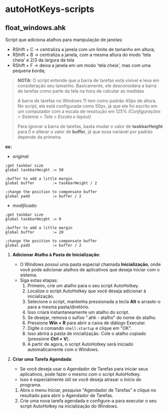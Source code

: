 # autoHotKeys-scripts

## float_windows.ahk

Script que adiciona atalhos para manipulação de janelas:
- RShift + C -> centraliza a janela com um limite de tamanho em altura;
- RShift + B -> centraliza a janela, com a mesma altura do modo 'tela cheia' e 2/3 da largura da tela
- RShift + F -> deixa a janela em um modo 'tela cheia', mas com uma pequena borda;

>**NOTA:** O script entende que a barra de tarefas está visível e leva em consideração seu tamanho. Basicamente, ele desconsidera a barra de tarefas como parte da tela na hora de calcular as medidas
>
>A barra de tarefas no Windows 11 tem como padrão 40px de altura. No script, ela está configurada como 50px, já que ele foi escrito em um computador com a escala de resolução em 125% *(Configurações > Sistema > Tela > Escala e layout)*
>
>Para ignorar a barra de tarefas, basta mudar o valor de **taskbarHeight** para 0 e alterar o valor de **buffer**, já que essa variável por padrão depende da primeira.

**ex:**

- *original:*
```
;get taskbar size
global taskbarHeight := 50

;buffer to add a little margin
global buffer        := taskbarHeight / 2

;change the position to compensate buffer
global padd          := buffer / 2
```

- *modificado:*
```
;get taskbar size
global taskbarHeight := 0

;buffer to add a little margin
global buffer        := 20

;change the position to compensate buffer
global padd          := buffer / 2
```


1. **Adicionar Atalho à Pasta de Inicialização**:
   - O Windows possui uma pasta especial chamada **Inicialização**, onde você pode adicionar atalhos de aplicativos que deseja iniciar com o sistema.
   - Siga estas etapas:
     1. Primeiro, crie um atalho para o seu script AutoHotkey.
     2. Localize o script AutoHotkey que você deseja adicionar à inicialização.
     3. Selecione o script, mantenha pressionada a tecla **Alt** e arraste-o para a mesma pasta/diretório.
     4. Isso criará instantaneamente um atalho do script.
     5. Se desejar, remova o sufixo ".ahk - atalho" do nome do atalho.
     6. Pressione **Win + R** para abrir a caixa de diálogo Executar.
     7. Digite o comando `shell:startup` e clique em "OK".
     8. Isso abrirá a pasta de inicialização. Cole o atalho copiado (pressione **Ctrl + V**).
     9. A partir de agora, o script AutoHotkey será iniciado automaticamente com o Windows.

2. **Criar uma Tarefa Agendada**:
   - Se você deseja usar o Agendador de Tarefas para iniciar seus aplicativos, pode fazer o mesmo com o script AutoHotkey.
   - Isso é especialmente útil se você deseja atrasar o início do programa.
   1. Abra o menu Iniciar, pesquise "Agendador de Tarefas" e clique no resultado para abrir o Agendador de Tarefas.
   2. Crie uma nova tarefa agendada e configure-a para executar o seu script AutoHotkey na inicialização do Windows.